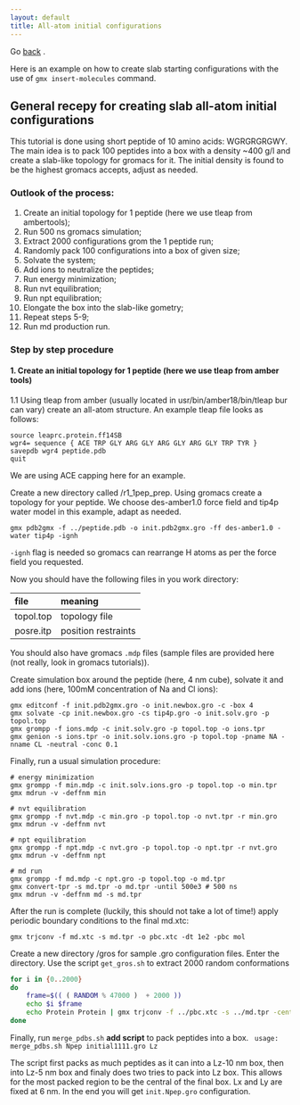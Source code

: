 ```yaml
---
layout: default
title: All-atom initial configurations
---
```


Go [back](./) .

Here is an example on how to create slab starting configurations with the use of ```gmx insert-molecules``` command.

## General recepy for creating slab all-atom initial configurations 

This tutorial is done using short peptide of 10 amino acids: WGRGRGRGWY. The main idea is to pack 100 peptides into a box with a density ~400 g/l and create a slab-like topology for gromacs for it. The initial density is found to be the highest gromacs accepts, adjust as needed.

### Outlook of the process:

1. Create an initial topology for 1 peptide (here we use tleap from ambertools);
2. Run 500 ns gromacs simulation;
3. Extract 2000 configurations grom the 1 peptide run;
4. Randomly pack 100 configurations into a box of given size;
5. Solvate the system;
6. Add ions to neutralize the peptides;
7. Run energy minimization;
8. Run nvt equilibration;
9. Run npt equilibration;
10. Elongate the box into the slab-like gometry;
11. Repeat steps 5-9;
12. Run md production run.
    
### Step by step procedure

#### 1. Create an initial topology for 1 peptide (here we use tleap from amber tools)
   1.1 Using tleap from amber (usually located in usr/bin/amber18/bin/tleap bur can vary) create an all-atom structure. An example tleap file looks as follows:

```
source leaprc.protein.ff14SB
wgr4= sequence { ACE TRP GLY ARG GLY ARG GLY ARG GLY TRP TYR }
savepdb wgr4 peptide.pdb 
quit
```

We are using ACE capping here for an example. 

Create a new directory called /r1_1pep_prep. Using gromacs create a topology for your peptide. We choose des-amber1.0 force field and tip4p water model in this example, adapt as needed.

```
gmx pdb2gmx -f ../peptide.pdb -o init.pdb2gmx.gro -ff des-amber1.0 -water tip4p -ignh
```

```-ignh``` flag is needed so gromacs can rearrange H atoms as per the force field you requested.

Now you should have the following files in you work directory:

| file        | meaning            |
|:------------|:-------------------|
| topol.top   | topology file      |
| posre.itp   | position restraints|

You should also have gromacs ```.mdp``` files (sample files are provided here (not really, look in gromacs tutorials)).

Create simulation box around the peptide (here, 4 nm cube), solvate it and add ions (here, 100mM concentration of Na and Cl ions):
```
gmx editconf -f init.pdb2gmx.gro -o init.newbox.gro -c -box 4
gmx solvate -cp init.newbox.gro -cs tip4p.gro -o init.solv.gro -p topol.top
gmx grompp -f ions.mdp -c init.solv.gro -p topol.top -o ions.tpr
gmx genion -s ions.tpr -o init.solv.ions.gro -p topol.top -pname NA -nname CL -neutral -conc 0.1
```

Finally, run a usual simulation procedure:
```
# energy minimization
gmx grompp -f min.mdp -c init.solv.ions.gro -p topol.top -o min.tpr
gmx mdrun -v -deffnm min

# nvt equilibration
gmx grompp -f nvt.mdp -c min.gro -p topol.top -o nvt.tpr -r min.gro
gmx mdrun -v -deffnm nvt

# npt equilibration
gmx grompp -f npt.mdp -c nvt.gro -p topol.top -o npt.tpr -r nvt.gro
gmx mdrun -v -deffnm npt

# md run
gmx grompp -f md.mdp -c npt.gro -p topol.top -o md.tpr
gmx convert-tpr -s md.tpr -o md.tpr -until 500e3 # 500 ns
gmx mdrun -v -deffnm md -s md.tpr 
```

After the run is complete (luckily, this should not take a lot of time!) apply periodic boundary conditions to the final md.xtc:

``` gmx trjconv -f md.xtc -s md.tpr -o pbc.xtc -dt 1e2 -pbc mol ```

Create a new directory /gros for sample .gro configuration files. Enter the directory. Use the script ```get_gros.sh``` to extract 2000 random conformations
```bash 
for i in {0..2000}
do
	frame=$(( ( RANDOM % 47000 )  + 2000 ))
	echo $i $frame
	echo Protein Protein | gmx trjconv -f ../pbc.xtc -s ../md.tpr -center -o initial${frame}.gro -dump $frame -pbc mol
done
```
Finally, run ```merge_pdbs.sh``` **add script** to pack peptides into a box. 
``` usage: merge_pdbs.sh Npep initial1111.gro Lz```

The script first packs as much peptides as it can into a Lz-10 nm box, then into Lz-5 nm box and finaly does two tries to pack into Lz box. This allows for the most packed region to be the central of the final box. Lx and Ly are fixed at 6 nm. In the end you will get ```init.Npep.gro``` configuration.

